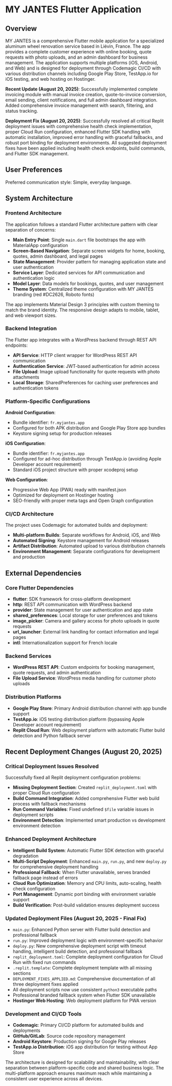 # MY JANTES Flutter Application

## Overview

MY JANTES is a comprehensive Flutter mobile application for a specialized aluminum wheel renovation service based in Liévin, France. The app provides a complete customer experience with online booking, quote requests with photo uploads, and an admin dashboard for business management. The application supports multiple platforms (iOS, Android, and Web) and is designed for deployment through Codemagic CI/CD with various distribution channels including Google Play Store, TestApp.io for iOS testing, and web hosting on Hostinger.

**Recent Update (August 20, 2025)**: Successfully implemented complete invoicing module with manual invoice creation, quote-to-invoice conversion, email sending, client notifications, and full admin dashboard integration. Added comprehensive invoice management with search, filtering, and status tracking.

**Deployment Fix (August 20, 2025)**: Successfully resolved all critical Replit deployment issues with comprehensive health check implementation, proper Cloud Run configuration, enhanced Flutter SDK handling with automatic installation, improved error handling with graceful fallbacks, and robust port binding for deployment environments. All suggested deployment fixes have been applied including health check endpoints, build commands, and Flutter SDK management.

## User Preferences

Preferred communication style: Simple, everyday language.

## System Architecture

### Frontend Architecture
The application follows a standard Flutter architecture pattern with clear separation of concerns:

- **Main Entry Point**: Single `main.dart` file bootstraps the app with MaterialApp configuration
- **Screen-Based Navigation**: Separate screen widgets for home, booking, quotes, admin dashboard, and legal pages
- **State Management**: Provider pattern for managing application state and user authentication
- **Service Layer**: Dedicated services for API communication and authentication logic
- **Model Layer**: Data models for bookings, quotes, and user management
- **Theme System**: Centralized theme configuration with MY JANTES branding (red #DC2626, Roboto fonts)

The app implements Material Design 3 principles with custom theming to match the brand identity. The responsive design adapts to mobile, tablet, and web viewport sizes.

### Backend Integration
The Flutter app integrates with a WordPress backend through REST API endpoints:

- **API Service**: HTTP client wrapper for WordPress REST API communication
- **Authentication Service**: JWT-based authentication for admin access
- **File Upload**: Image upload functionality for quote requests with photo attachments
- **Local Storage**: SharedPreferences for caching user preferences and authentication tokens

### Platform-Specific Configurations

**Android Configuration**:
- Bundle identifier: `fr.myjantes.app`
- Configured for both APK distribution and Google Play Store app bundles
- Keystore signing setup for production releases

**iOS Configuration**: 
- Bundle identifier: `fr.myjantes.app`
- Configured for ad-hoc distribution through TestApp.io (avoiding Apple Developer account requirement)
- Standard iOS project structure with proper xcodeproj setup

**Web Configuration**:
- Progressive Web App (PWA) ready with manifest.json
- Optimized for deployment on Hostinger hosting
- SEO-friendly with proper meta tags and Open Graph configuration

### CI/CD Architecture
The project uses Codemagic for automated builds and deployment:

- **Multi-platform Builds**: Separate workflows for Android, iOS, and Web
- **Automated Signing**: Keystore management for Android releases
- **Artifact Distribution**: Automated upload to various distribution channels
- **Environment Management**: Separate configurations for development and production

## External Dependencies

### Core Flutter Dependencies
- **flutter**: SDK framework for cross-platform development
- **http**: REST API communication with WordPress backend
- **provider**: State management for user authentication and app state
- **shared_preferences**: Local storage for user preferences and tokens
- **image_picker**: Camera and gallery access for photo uploads in quote requests
- **url_launcher**: External link handling for contact information and legal pages
- **intl**: Internationalization support for French locale

### Backend Services
- **WordPress REST API**: Custom endpoints for booking management, quote requests, and admin authentication
- **File Upload Service**: WordPress media handling for customer photo uploads

### Distribution Platforms
- **Google Play Store**: Primary Android distribution channel with app bundle support
- **TestApp.io**: iOS testing distribution platform (bypassing Apple Developer account requirement)
- **Replit Cloud Run**: Web deployment platform with automatic Flutter build detection and Python fallback server

## Recent Deployment Changes (August 20, 2025)

### Critical Deployment Issues Resolved
Successfully fixed all Replit deployment configuration problems:
- **Missing Deployment Section**: Created `replit_deployment.toml` with proper Cloud Run configuration
- **Build Command Integration**: Added comprehensive Flutter web build process with fallback mechanisms
- **Run Command Variables**: Fixed undefined `$file` variable issues in deployment scripts
- **Environment Detection**: Implemented smart production vs development environment detection

### Enhanced Deployment Architecture
- **Intelligent Build System**: Automatic Flutter SDK detection with graceful degradation
- **Multi-Script Deployment**: Enhanced `main.py`, `run.py`, and new `deploy.py` for comprehensive deployment handling
- **Professional Fallback**: When Flutter unavailable, serves branded fallback page instead of errors
- **Cloud Run Optimization**: Memory and CPU limits, auto-scaling, health check configuration
- **Port Management**: Dynamic port binding with environment variable support
- **Build Verification**: Post-build validation ensures deployment success

### Updated Deployment Files (August 20, 2025 - Final Fix)
- `main.py`: Enhanced Python server with Flutter build detection and professional fallback
- `run.py`: Improved deployment logic with environment-specific behavior  
- `deploy.py`: New comprehensive deployment script with timeout handling, intelligent build detection, and professional fallback
- `replit_deployment.toml`: Complete deployment configuration for Cloud Run with fixed run commands
- `.replit.template`: Complete deployment template with all missing sections
- `DEPLOYMENT_FIXES_APPLIED.md`: Comprehensive documentation of all three deployment fixes applied
- All deployment scripts now use consistent `python3` executable paths
- Professional branded fallback system when Flutter SDK unavailable
- **Hostinger Web Hosting**: Web deployment platform for PWA version

### Development and CI/CD Tools
- **Codemagic**: Primary CI/CD platform for automated builds and deployments
- **GitHub/GitLab**: Source code repository management
- **Android Keystore**: Production signing for Google Play releases
- **TestApp.io Distribution**: iOS app distribution for testing without App Store

The architecture is designed for scalability and maintainability, with clear separation between platform-specific code and shared business logic. The multi-platform approach ensures maximum reach while maintaining a consistent user experience across all devices.